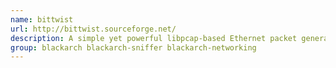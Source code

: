 ```yaml
---
name: bittwist
url: http://bittwist.sourceforge.net/
description: A simple yet powerful libpcap-based Ethernet packet generator.
group: blackarch blackarch-sniffer blackarch-networking
---
```

